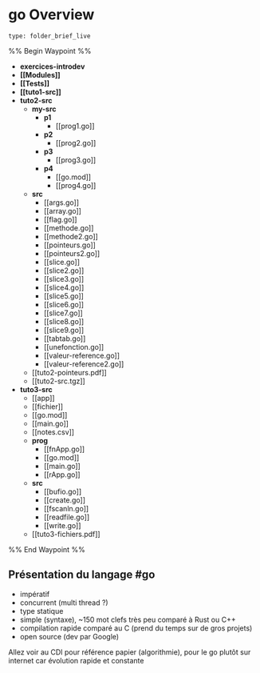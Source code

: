 # go Overview
 
```ccard
type: folder_brief_live
```
 
%% Begin Waypoint %%
- **exercices-introdev**
- **[[Modules]]**
- **[[Tests]]**
- **[[tuto1-src]]**
- **tuto2-src**
	- **my-src**
		- **p1**
			- [[prog1.go]]
		- **p2**
			- [[prog2.go]]
		- **p3**
			- [[prog3.go]]
		- **p4**
			- [[go.mod]]
			- [[prog4.go]]
	- **src**
		- [[args.go]]
		- [[array.go]]
		- [[flag.go]]
		- [[methode.go]]
		- [[methode2.go]]
		- [[pointeurs.go]]
		- [[pointeurs2.go]]
		- [[slice.go]]
		- [[slice2.go]]
		- [[slice3.go]]
		- [[slice4.go]]
		- [[slice5.go]]
		- [[slice6.go]]
		- [[slice7.go]]
		- [[slice8.go]]
		- [[slice9.go]]
		- [[tabtab.go]]
		- [[unefonction.go]]
		- [[valeur-reference.go]]
		- [[valeur-reference2.go]]
	- [[tuto2-pointeurs.pdf]]
	- [[tuto2-src.tgz]]
- **tuto3-src**
	- [[app]]
	- [[fichier]]
	- [[go.mod]]
	- [[main.go]]
	- [[notes.csv]]
	- **prog**
		- [[fnApp.go]]
		- [[go.mod]]
		- [[main.go]]
		- [[rApp.go]]
	- **src**
		- [[bufio.go]]
		- [[create.go]]
		- [[fscanln.go]]
		- [[readfile.go]]
		- [[write.go]]
	- [[tuto3-fichiers.pdf]]

%% End Waypoint %%
## Présentation du langage #go
- impératif
- concurrent (multi thread ?)
- type statique
- simple (syntaxe), ~150 mot clefs très peu comparé à Rust ou C++
- compilation rapide comparé au C (prend du temps sur de gros projets)
- open source (dev par Google)

Allez voir au CDI pour référence papier (algorithmie), pour le go plutôt sur internet car évolution rapide et constante
